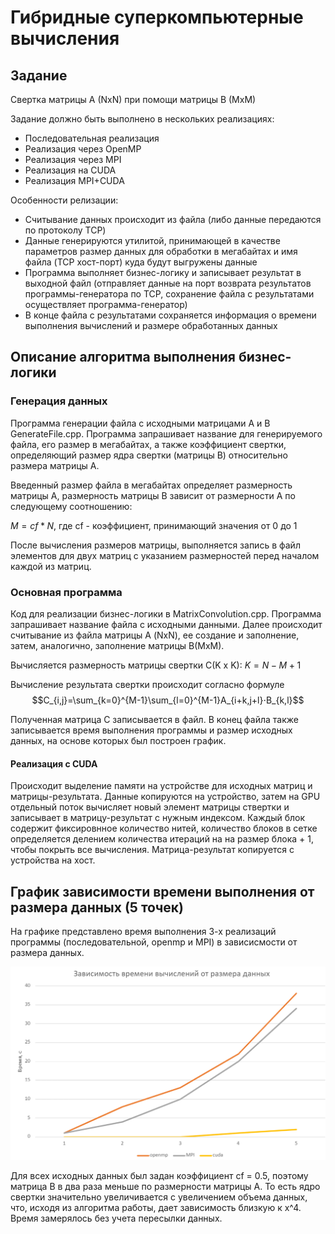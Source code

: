 ﻿# Гибридные суперкомпьютерные вычисления

## Задание

Свертка матрицы A (NxN) при помощи матрицы B (MxM)

Задание должно быть выполнено в нескольких реализациях:
- Последовательная реализация
- Реализация через OpenMP
- Реализация через MPI
- Реализация на CUDA
- Реализация MPI+CUDA

Особенности релизации:
- Считывание данных происходит из файла (либо данные передаются по протоколу TCP)
- Данные генерируются утилитой, принимающей в качестве параметров размер данных для обработки в мегабайтах и имя файла (TCP хост-порт) куда будут выгружены данные
- Программа выполняет бизнес-логику и записывает результат в выходной файл (отправляет данные на порт возврата результатов программы-генератора по TCP, сохранение файла с результатами осуществляет программа-генератор)
- В конце файла с результатами сохраняется информация о времени выполнения вычислений и размере обработанных данных

## Описание алгоритма выполнения бизнес-логики 

### Генерация данных 

Программа генерации файла с исходными матрицами А и B GenerateFile.cpp. Программа запрашивает название для генерируемого файла, его размер в мегабайтах, а также коэффициент свертки, определяющий размер ядра свертки (матрицы B) относительно размера матрицы А. 

Введенный размер файла в мегабайтах определяет размерность матрицы A, размерность матрицы B зависит от размерности A по следующему соотношению: 

$M = cf * N$, где cf - коэффициент, принимающий значения от 0 до 1 

После вычисления размеров матрицы, выполняется запись в файл элементов для двух матриц с указанием размерностей перед началом каждой из матриц. 

### Основная программа 

Код для реализации бизнес-логики в MatrixConvolution.cpp. Программа запрашивает название файла с исходными данными. Далее происходит считывание из файла матрицы А (NxN), ее создание и заполнение, затем, аналогично, заполнение матрицы B(MxM). 

Вычисляется размерность матрицы свертки C(K x K):  $K=N−M+1$ 

Вычисление результата свертки  происходит согласно формуле 
$$C_{i,j}=\sum_{k=0}^{M-1}\sum_{l=0}^{M-1}A_{i+k,j+l}⋅B_{k,l}$$
 
Полученная матрица С записывается в файл. В конец файла также записывается время выполнения программы и размер исходных данных, на основе которых был построен график. 

#### Реализация с CUDA

Происходит выделение памяти на устройстве для исходных матриц и матрицы-результата. Данные копируются на устройство, затем на GPU отдельный поток вычисляет новый элемент матрицы ствертки и записывает в матрицу-результат с нужным индексом. Каждый блок содержит фиксировнное количество нитей, количество блоков в сетке определяется делением количества итераций на на размер блока + 1, чтобы покрыть все вычисления. Матрица-результат копируется с устройства на хост.

## График зависимости времени выполнения от размера данных (5 точек)

На графике представлено время выполнения 3-х реализаций программы (последовательной, openmp и MPI) в зависисмости от размера данных.

![](./img/cuda_chart.png)

Для всех исходных данных был задан коэффициент cf = 0.5, поэтому матрица B в два раза меньше по размерности матрицы А.
То есть ядро свертки значительно увеличивается с увеличением объема данных, что, исходя из алгоритма работы, дает зависимость близкую к x^4. Время замерялось без учета пересылки данных.


